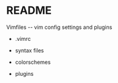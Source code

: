 # README

Vimfiles -- vim config settings and plugins

* .vimrc

* syntax files

* colorschemes

* plugins


